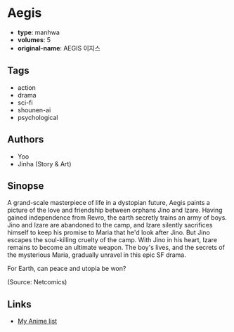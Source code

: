# Aegis

-   **type**: manhwa
-   **volumes**: 5
-   **original-name**: AEGIS 이지스

## Tags

-   action
-   drama
-   sci-fi
-   shounen-ai
-   psychological

## Authors

-   Yoo
-   Jinha (Story & Art)

## Sinopse

A grand-scale masterpiece of life in a dystopian future, Aegis paints a picture of the love and friendship between orphans Jino and Izare. Having gained independence from Revro, the earth secretly trains an army of boys. Jino and Izare are abandoned to the camp, and Izare silently sacrifices himself to keep his promise to Maria that he'd look after Jino. But Jino escapes the soul-killing cruelty of the camp. With Jino in his heart, Izare remains to become an ultimate weapon. The boy's lives, and the secrets of the mysterious Maria, gradually unravel in this epic SF drama.

For Earth, can peace and utopia be won?

(Source: Netcomics)

## Links

-   [My Anime list](https://myanimelist.net/manga/1090/Aegis)
